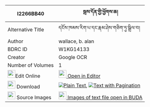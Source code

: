 |I2266BB40|སྦས་དོན་གྱི་ཕྱོགས་ཆ། 
| --- | --- 
|Alternative Title |དངོས་ཁམས་རིག་པ་དང་རྣམ་ཤེས་གཅིག་ཏུ་སྒྲིལ་བ།
|Author| wallace, b. alan
|BDRC ID | W1KG14133
|Creator | Google OCR
|Number of Volumes| 1
|<img width="25" src="https://img.icons8.com/color/25/000000/edit-property.png">Edit Online| [<img width="25" src="https://avatars.githubusercontent.com/u/45091458?s=200&v=4"> Open in Editor](http://editor.openpecha.org/I2266BB40)
|<img width="25" src="https://img.icons8.com/fluent/48/000000/download-2.png"/>  Download | [![](https://img.icons8.com/color/20/000000/txt.png)Plain Text](https://github.com/Openpecha/I2266BB40/releases/download/v1/bedon_gyi_chokcha_plain_I2266BB40.zip), [![](https://img.icons8.com/color/20/000000/txt.png)Text with Pagination](https://github.com/Openpecha/I2266BB40/releases/download/v1/bedon_gyi_chokcha_pages_I2266BB40.zip)
|<img width="25" src="https://img.icons8.com/plasticine/100/000000/pictures-folder.png"/>  Source Images | [<img width="25" src="https://library.bdrc.io/icons/BUDA-small.svg"> Images of text file open in BUDA](https://library.bdrc.io/show/bdr:W1KG14133)